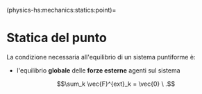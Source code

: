 (physics-hs:mechanics:statics:point)=
# Statica del punto


La condizione necessaria all'equilibrio di un sistema puntiforme è:
- l'equilibrio **globale** delle **forze esterne** agenti sul sistema

$$\sum_k \vec{F}^{ext}_k = \vec{0} \ .$$
